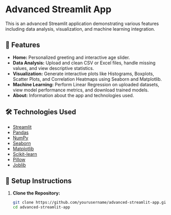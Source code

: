 # Advanced Streamlit App

This is an advanced Streamlit application demonstrating various features including data analysis, visualization, and machine learning integration.

## 🚀 **Features**

- **Home:** Personalized greeting and interactive age slider.
- **Data Analysis:** Upload and clean CSV or Excel files, handle missing values, and view descriptive statistics.
- **Visualization:** Generate interactive plots like Histograms, Boxplots, Scatter Plots, and Correlation Heatmaps using Seaborn and Matplotlib.
- **Machine Learning:** Perform Linear Regression on uploaded datasets, view model performance metrics, and download trained models.
- **About:** Information about the app and technologies used.

## 🛠️ **Technologies Used**

- [Streamlit](https://streamlit.io/)
- [Pandas](https://pandas.pydata.org/)
- [NumPy](https://numpy.org/)
- [Seaborn](https://seaborn.pydata.org/)
- [Matplotlib](https://matplotlib.org/)
- [Scikit-learn](https://scikit-learn.org/)
- [Pillow](https://python-pillow.org/)
- [Joblib](https://joblib.readthedocs.io/)

## 📂 **Setup Instructions**

1. **Clone the Repository:**

   ```bash
   git clone https://github.com/yourusername/advanced-streamlit-app.git
   cd advanced-streamlit-app
